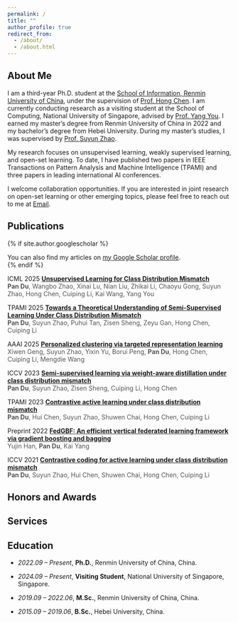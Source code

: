 ```yaml
---
permalink: /
title: ""
author_profile: true
redirect_from: 
  - /about/
  - /about.html
---
```





<h2 id="about me">About Me</h2>

I am a third-year Ph.D. student at the [School of Information, Renmin University of China](http://info.ruc.edu.cn/), under the supervision of [Prof. Hong Chen](https://scholar.google.com/citations?user=FJVLD1oAAAAJ&hl=en). I am currently conducting research as a visiting student at the School of Computing, National University of Singapore, advised by [Prof. Yang You](https://scholar.google.com/citations?user=jF4dPZwAAAAJ&hl=en). I earned my master’s degree from Renmin University of China in 2022 and my bachelor’s degree from Hebei University. During my master’s studies, I was supervised by [Prof. Suyun Zhao](https://scholar.google.com/citations?hl=en&user=Nbvw280AAAAJ&view_op=list_works&sortby=pubdate).

My research focuses on unsupervised learning, weakly supervised learning, and open-set learning. To date, I have published two papers in IEEE Transactions on Pattern Analysis and Machine Intelligence (TPAMI) and three papers in leading international AI conferences.

I welcome collaboration opportunities. If you are interested in joint research on open-set learning or other emerging topics, please feel free to reach out to me at [Email](mailto:du_pan@163.com).


<h2 id="publications">Publications</h2>

{% if site.author.googlescholar %}
  <div class="wordwrap">You can also find my articles on <a href="{{site.author.googlescholar}}">my Google Scholar profile</a>.</div>
{% endif %}

<p>
  <span class="pub-badge">
    <span class="badge-conference">ICML</span>
    <span class="badge-year">2025</span>
  </span>
  <strong>
    <a href="https://arxiv.org/abs/2505.06948" target="_blank" style="color:inherit;">
      Unsupervised Learning for Class Distribution Mismatch
    </a>
  </strong><br>
  <span style="color:#555;">
    <strong>Pan Du</strong>, Wangbo Zhao, Xinai Lu, Nian Liu, Zhikai Li, Chaoyu Gong, Suyun Zhao, Hong Chen, Cuiping Li, Kai Wang, Yang You
  </span><br>
</p>

<p>
  <span class="pub-badge">
    <span class="badge-conference">TPAMI</span>
    <span class="badge-year">2025</span>
  </span>
  <strong>
    <a href="https://ieeexplore.ieee.org/abstract/document/10904322" target="_blank" style="color:inherit;">
      Towards a Theoretical Understanding of Semi-Supervised Learning Under Class Distribution Mismatch
    </a>
  </strong><br>
  <span style="color:#555;">
    <strong>Pan Du</strong>, Suyun Zhao, Puhui Tan, Zisen Sheng, Zeyu Gan, Hong Chen, Cuiping Li
  </span><br>
</p>


<p>
  <span class="pub-badge">
    <span class="badge-conference">AAAI</span>
    <span class="badge-year">2025</span>
  </span>
  <strong>
    <a href="https://scholar.google.com/scholar?oi=bibs&cluster=4459095609652082559&btnI=1&hl=en" target="_blank" style="color:inherit;">
      Personalized clustering via targeted representation learning
    </a>
  </strong><br>
  <span style="color:#555;">
    Xiwen Geng, Suyun Zhao, Yixin Yu, Borui Peng, <strong>Pan Du</strong>, Hong Chen, Cuiping Li, Mengdie Wang
  </span><br>
</p>

<p>
  <span class="pub-badge">
    <span class="badge-conference">ICCV</span>
    <span class="badge-year">2023</span>
  </span>
  <strong>
    <a href="https://scholar.google.com/scholar?oi=bibs&cluster=5429120384884076280&btnI=1&hl=en" target="_blank" style="color:inherit;">
      Semi-supervised learning via weight-aware distillation under class distribution mismatch
    </a>
  </strong><br>
  <span style="color:#555;">
    <strong>Pan Du</strong>, Suyun Zhao, Zisen Sheng, Cuiping Li, Hong Chen
  </span><br>
</p>

<p>
  <span class="pub-badge">
    <span class="badge-conference">TPAMI</span>
    <span class="badge-year">2023</span>
  </span>
  <strong>
    <a href="https://scholar.google.com/scholar?oi=bibs&cluster=1205663081670476871&btnI=1&hl=en" target="_blank" style="color:inherit;">
      Contrastive active learning under class distribution mismatch
    </a>
  </strong><br>
  <span style="color:#555;">
    <strong>Pan Du</strong>, Hui Chen, Suyun Zhao, Shuwen Chai, Hong Chen, Cuiping Li
  </span><br>
</p>

<p>
  <span class="pub-badge">
    <span class="badge-conference">Preprint</span>
    <span class="badge-year">2022</span>
  </span>
  <strong>
    <a href="https://scholar.google.com/scholar?oi=bibs&cluster=18331915255211482416&btnI=1&hl=en" target="_blank" style="color:inherit;">
      FedGBF: An efficient vertical federated learning framework via gradient boosting and bagging
    </a>
  </strong><br>
  <span style="color:#555;">
    Yujin Han, <strong>Pan Du</strong>, Kai Yang
  </span><br>
</p>

<p>
  <span class="pub-badge">
    <span class="badge-conference">ICCV</span>
    <span class="badge-year">2021</span>
  </span>
  <strong>
    <a href="https://scholar.google.com/scholar?oi=bibs&cluster=16967265628178332520&btnI=1&hl=en" target="_blank" style="color:inherit;">
      Contrastive coding for active learning under class distribution mismatch
    </a>
  </strong><br>
  <span style="color:#555;">
    <strong>Pan Du</strong>, Suyun Zhao, Hui Chen, Shuwen Chai, Hong Chen, Cuiping Li
  </span><br>
</p>

<h2 id="honors">Honors and Awards</h2>


<h2 id="services">Services</h2>



<h2 id="education">Education</h2>

- *2022.09 – Present*, **Ph.D.**, Renmin University of China, China. 

- *2024.09 – Present*, **Visiting Student**, National University of Singapore, Singapore.

- *2019.09 – 2022.06*, **M.Sc.**, Renmin University of China, China.

- *2015.09 – 2019.06*, **B.Sc.**, Hebei University, China.



